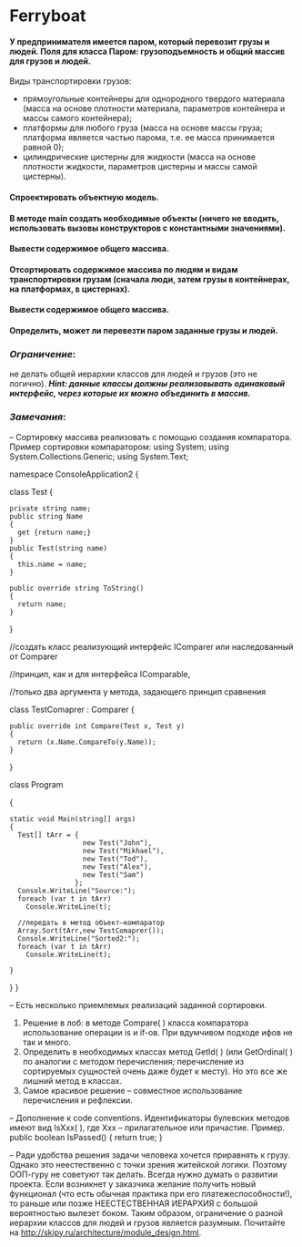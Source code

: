 # Ferryboat

#### У предпринимателя имеется паром, который перевозит грузы и людей. Поля для класса Паром: грузоподъемность и общий массив для грузов и людей.
Виды транспортировки грузов:

* прямоугольные контейнеры для однородного твердого материала (масса на основе плотности материала, параметров контейнера и массы самого контейнера);
* платформы для любого груза (масса на основе массы груза; платформа является частью парома, т.е. ее масса принимается равной 0);
* цилиндрические цистерны для жидкости (масса на основе плотности жидкости, параметров цистерны и массы самой цистерны).

#### Спроектировать объектную модель. 
#### В методе main создать необходимые объекты (ничего не вводить, использовать вызовы конструкторов с константными значениями).
#### Вывести содержимое общего массива.
#### Отсортировать содержимое массива по людям и видам транспортировки грузам (сначала люди, затем грузы в контейнерах, на платформах, в цистернах).
#### Вывести содержимое общего массива.
#### Определить, может ли перевезти паром заданные грузы и людей.
### ***Ограничение***:
  не делать общей иерархии классов для людей и грузов (это не логично). ***Hint: данные классы должны реализовывать одинаковый интерфейс, через которые их можно объединить в массив.*** 

### ***Замечания***: 
– Сортировку массива реализовать с помощью создания компаратора. Пример сортировки компаратором:
using System;
using System.Collections.Generic;
using System.Text;

namespace ConsoleApplication2
{

  class Test 
  {
    
    private string name;
    public string Name 
    {
      get {return name;}
    }
    public Test(string name) 
    {
      this.name = name;
    }

    public override string ToString()
    {
      return name;
    }

  }

//создать класс реализующий интерфейс IComparer или наследованный от Comparer

//принцип, как и для интерфейса IComparable, 

//только два аргумента у метода, задающего принцип сравнения

  class TestComaprer : Comparer<Test>
  {

    public override int Compare(Test x, Test y)
    {
      return (x.Name.CompareTo(y.Name));
    }

  }


  class Program
  
  {
  
    static void Main(string[] args)
    {
      Test[] tArr = {
                      new Test("John"),
                      new Test("Mikhael"),
                      new Test("Tod"),
                      new Test("Alex"),
                      new Test("Sam")
                    };
      Console.WriteLine("Source:");
      foreach (var t in tArr)
        Console.WriteLine(t);

      //передать в метод объект–компаратор
      Array.Sort(tArr,new TestComaprer());
      Console.WriteLine("Sorted2:");
      foreach (var t in tArr)
        Console.WriteLine(t);
      
    }
  }
}

– Есть несколько приемлемых реализаций заданной сортировки. 
1. Решение в лоб: в методе Compare( ) класса компаратора использование операции is и if-ов. При вдумчивом подходе ифов не так и много. 
2. Определить в необходимых классах метод GetId( ) (или GetOrdinal( ) по аналогии с методом перечисления; перечисление из сортируемых сущностей очень даже будет к месту). Но это все же лишний метод в классах. 
3. Самое красивое решение – совместное использование перечисления и рефлексии.

– Дополнение к code conventions. 
Идентификаторы булевских методов имеют вид IsXxx( ), где Xxx – прилагательное или причастие.
Пример.
	public boolean IsPassed() 
{
		return true;
	}

– Ради удобства решения задачи человека хочется приравнять к грузу. Однако это неестественно с точки зрения житейской логики. Поэтому ООП-гуру не советуют так делать. Всегда нужно думать о развитии проекта. Если возникнет у заказчика желание получить новый функционал (что есть обычная практика при его платежеспособности!), то раньше или позже НЕЕСТЕСТВЕННАЯ ИЕРАРХИЯ с большой вероятностью вылезет боком. 
Таким образом, ограничение о разной иерархии классов для людей и грузов является разумным. 
Почитайте на http://skipy.ru/architecture/module_design.html.
